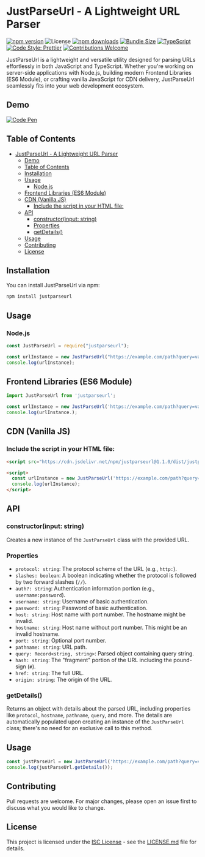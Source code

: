 # JustParseUrl - A Lightweight URL Parser

[![npm version](https://badge.fury.io/js/justparseurl.svg)](https://www.npmjs.com/package/justparseurl)
![License](https://img.shields.io/github/license/chanmyaemaung/justparseurl)
[![npm downloads](https://img.shields.io/npm/dt/justparseurl.svg)](https://www.npmjs.com/package/justparseurl)
[![Bundle Size](https://img.shields.io/bundlephobia/min/justparseurl)](https://bundlephobia.com/result?p=justparseurl)
[![TypeScript](https://img.shields.io/badge/-TypeScript-blue)](https://www.typescriptlang.org/)
[![Code Style: Prettier](https://img.shields.io/badge/code_style-prettier-ff69b4.svg)](https://prettier.io/)
[![Contributions Welcome](https://img.shields.io/badge/contributions-welcome-brightgreen.svg)](https://github.com/chanmyaemaung/justparseurl/issues)

JustParseUrl is a lightweight and versatile utility designed for parsing URLs effortlessly in both JavaScript and TypeScript. Whether you're working on server-side applications with Node.js, building modern Frontend Libraries (ES6 Module), or crafting vanilla JavaScript for CDN delivery, JustParseUrl seamlessly fits into your web development ecosystem.

## Demo

[![Code Pen](https://img.shields.io/badge/-CodePen-000000?style=for-the-badge&logo=codepen&logoColor=white)](https://codepen.io/chenlay/pen/rNPRzEO?editors=1000)

## Table of Contents

- [JustParseUrl - A Lightweight URL Parser](#justparseurl---a-lightweight-url-parser)
  - [Demo](#demo)
  - [Table of Contents](#table-of-contents)
  - [Installation](#installation)
  - [Usage](#usage)
    - [Node.js](#nodejs)
  - [Frontend Libraries (ES6 Module)](#frontend-libraries-es6-module)
  - [CDN (Vanilla JS)](#cdn-vanilla-js)
    - [Include the script in your HTML file:](#include-the-script-in-your-html-file)
  - [API](#api)
    - [constructor(input: string)](#constructorinput-string)
    - [Properties](#properties)
    - [getDetails()](#getdetails)
  - [Usage](#usage-1)
  - [Contributing](#contributing)
  - [License](#license)

## Installation

You can install JustParseUrl via npm:

```bash
npm install justparseurl
```

## Usage

### Node.js

```javascript
const JustParseUrl = require("justparseurl");

const urlInstance = new JustParseUrl("https://example.com/path?query=value");
console.log(urlInstance);
```

## Frontend Libraries (ES6 Module)

```javascript
import JustParseUrl from 'justparseurl';

const urlInstance = new JustParseUrl('https://example.com/path?query=value');
console.log(urlInstance.);
```

## CDN (Vanilla JS)

### Include the script in your HTML file:

```html
<script src="https://cdn.jsdelivr.net/npm/justparseurl@1.1.0/dist/justparseurl.min.js"></script>

<script>
  const urlInstance = new JustParseUrl('https://example.com/path?query=value');
  console.log(urlInstance);
</script>

```

## API

### constructor(input: string)

Creates a new instance of the `JustParseUrl` class with the provided URL.

### Properties

- `protocol: string`: The protocol scheme of the URL (e.g., `http:`).
- `slashes: boolean`: A boolean indicating whether the protocol is followed by two forward slashes (`//`).
- `auth?: string`: Authentication information portion (e.g., `username:password`).
- `username: string`: Username of basic authentication.
- `password: string`: Password of basic authentication.
- `host: string`: Host name with port number. The hostname might be invalid.
- `hostname: string`: Host name without port number. This might be an invalid hostname.
- `port: string`: Optional port number.
- `pathname: string`: URL path.
- `query: Record<string, string>`: Parsed object containing query string.
- `hash: string`: The "fragment" portion of the URL including the pound-sign (`#`).
- `href: string`: The full URL.
- `origin: string`: The origin of the URL.

### getDetails()

Returns an object with details about the parsed URL, including properties like `protocol`, `hostname`, `pathname`, `query`, and more. The details are automatically populated upon creating an instance of the `JustParseUrl` class; there's no need for an exclusive call to this method.

## Usage

```javascript
const justParseUrl = new JustParseUrl('https://example.com/path?query=value');
console.log(justParseUrl.getDetails());
```

## Contributing

Pull requests are welcome. For major changes, please open an issue first to discuss what you would like to change.

## License

This project is licensed under the [ISC License](LICENSE.md) - see the [LICENSE.md](LICENSE.md) file for details.


